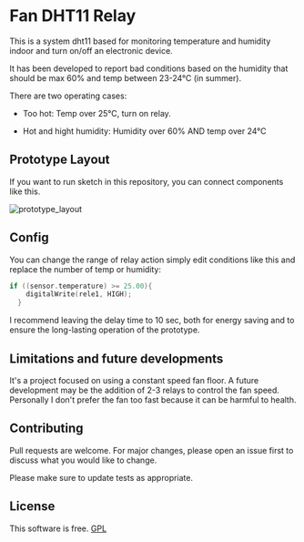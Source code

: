 # Fan DHT11 Relay
This is a system dht11 based for monitoring temperature and humidity indoor and turn on/off an electronic device. 

It has been developed to report bad conditions based on the humidity that should be max 60% and temp between 23-24°C (in summer).

There are two operating cases:

* Too hot: Temp over 25°C, turn on relay.

* Hot and hight humidity: Humidity over 60% AND temp over 24°C

## Prototype Layout
If you want to run sketch in this repository, you can connect components like this.

![prototype_layout](https://user-images.githubusercontent.com/14968550/57195444-e74b8b80-6f52-11e9-89cc-c1088c0b169b.PNG)

## Config
You can change the range of relay action simply edit conditions like this and replace the number of temp or humidity:
```c++
if ((sensor.temperature) >= 25.00){
    digitalWrite(rele1, HIGH);
  }
```
I recommend leaving the delay time to 10 sec, both for energy saving and to ensure the long-lasting operation of the prototype.

## Limitations and future developments

It's a project focused on using a constant speed fan floor. A future development may be the addition of 2-3 relays to control the fan speed. Personally I don't prefer the fan too fast because it can be harmful to health.

## Contributing
Pull requests are welcome. For major changes, please open an issue first to discuss what you would like to change.

Please make sure to update tests as appropriate.

## License
This software is free.
[GPL](http://www.gnu.org/licenses/gpl.html)
